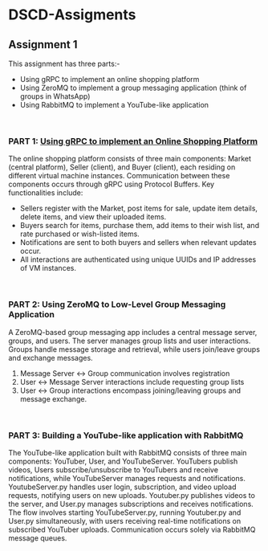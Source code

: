 # DSCD-Assigments

## Assignment 1
This assignment has three parts:-<br>
<ul>
<li>Using gRPC to implement an online shopping platform</li>
<li>Using ZeroMQ to implement a group messaging application (think of groups in WhatsApp)</li>
<li>Using RabbitMQ to implement a YouTube-like application</li>
</ul>
<br>

### PART 1: <u>Using gRPC to implement an Online Shopping Platform</u>
The online shopping platform consists of three main components: Market (central platform), Seller (client), and Buyer (client), each residing on different virtual machine instances. Communication between these components occurs through gRPC using Protocol Buffers. Key functionalities include:
<ul>
<li>Sellers register with the Market, post items for sale, update item details, delete items, and view their uploaded items.</li>
<li>Buyers search for items, purchase them, add items to their wish list, and rate purchased or wish-listed items.</li>
<li>Notifications are sent to both buyers and sellers when relevant updates occur.</li>
<li>All interactions are authenticated using unique UUIDs and IP addresses of VM instances.</li>
</ul>
<br>

### PART 2: Using ZeroMQ to Low-Level Group Messaging Application
A ZeroMQ-based group messaging app includes a central message server, groups, and users. The server manages group lists and user interactions. Groups handle message storage and retrieval, while users join/leave groups and exchange messages. 
<ol>
<li>Message Server ↔ Group communication involves registration</li>
<li>User ↔ Message Server interactions include requesting group lists</li>
<li>User ↔ Group interactions encompass joining/leaving groups and message exchange.</li>
</ol>
<br>

### PART 3: Building a YouTube-like application with RabbitMQ
The YouTube-like application built with RabbitMQ consists of three main components: YouTuber, User, and YouTubeServer. YouTubers publish videos, Users subscribe/unsubscribe to YouTubers and receive notifications, while YouTubeServer manages requests and notifications. YoutubeServer.py handles user login, subscription, and video upload requests, notifying users on new uploads. Youtuber.py publishes videos to the server, and User.py manages subscriptions and receives notifications. The flow involves starting YouTubeServer.py, running Youtuber.py and User.py simultaneously, with users receiving real-time notifications on subscribed YouTuber uploads. Communication occurs solely via RabbitMQ message queues. <br><br><br><br>
